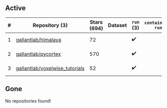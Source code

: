 ## Active
| # | Repository (3) | Stars (694) | Dataset | `run` (3) | `containers-run` | Last Modified |
| --- | --- | --- | --- | --- | --- | --- |
| 1 | [gallantlab/himalaya](https://github.com/gallantlab/himalaya) | 72 |  | :heavy_check_mark: |  | 2024-07-09 14:43:46+00:00 |
| 2 | [gallantlab/pycortex](https://github.com/gallantlab/pycortex) | 570 |  | :heavy_check_mark: |  | 2024-07-21 15:23:37+00:00 |
| 3 | [gallantlab/voxelwise_tutorials](https://github.com/gallantlab/voxelwise_tutorials) | 52 |  | :heavy_check_mark: |  | 2024-06-26 07:31:08+00:00 |

## Gone
No repositories found!

